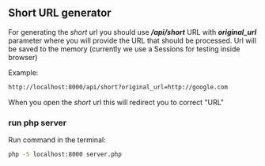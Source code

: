 
## Short URL generator

For generating the _short_ url you should use ***/api/short*** URL with ***original_url*** parameter where you will provide the URL that should be processed.
Url will be saved to the memory (currently we use a Sessions for testing inside browser) 

Example:

```sh
http://localhost:8000/api/short?original_url=http://google.com
```

When you open the _short_ url this will redirect you to correct "URL" 

### run php server 

Run command in the terminal:

```sh
php -S localhost:8000 server.php
```